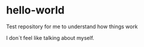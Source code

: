 # hello-world
Test repository for me to understand how things work

I don´t feel like talking about myself.
